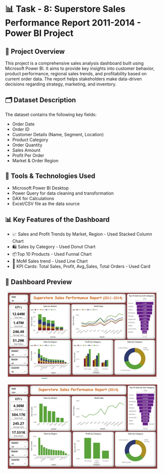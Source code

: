 # 📊 Task - 8: Superstore Sales Performance Report 2011-2014 - Power BI Project

## 🧠 Project Overview

This project is a comprehensive sales analysis dashboard built using Microsoft Power BI. It aims to provide key insights into customer behavior, product performance, regional sales trends, and profitability based on current order data. The report helps stakeholders make data-driven decisions regarding strategy, marketing, and inventory.

## 🗂️ Dataset Description
The dataset contains the following key fields:
- Order Date
- Order ID
- Customer Details (Name, Segment, Location)
- Product Category
- Order Quantity
- Sales Amount
- Profit Per Order
- Market & Order Region

## 🧪 Tools & Technologies Used

- Microsoft Power BI Desktop
- Power Query for data cleaning and transformation
- DAX for Calculations
- Excel/CSV file as the data source

## 📊 Key Features of the Dashboard

  - 📈 Sales and Profit Trends by Market, Region - Used Stacked Column Chart
  - 🛍️ Sales by Category - Used Donut Chart
  - 📦Top 10 Products - Used Funnal Chart
  - 📅 MoM Sales trend - Used Line Chart
  - 🎯 KPI Cards: Total Sales, Profit, Avg_Sales, Total Orders - Used Card

 ## 📸 Dashboard Preview

![Screenshots/Superstores Co Sales Report.jpg](https://github.com/mahajabeensayyad/Task-8---Power-Bi/blob/main/Sales%20Report%20-%202011-2014.jpg)



![Screenshots/Superstores Co Sales Report.jpg](https://github.com/mahajabeensayyad/Task-8---Power-Bi/blob/main/Sales%20Report%20-%202014.jpg)
